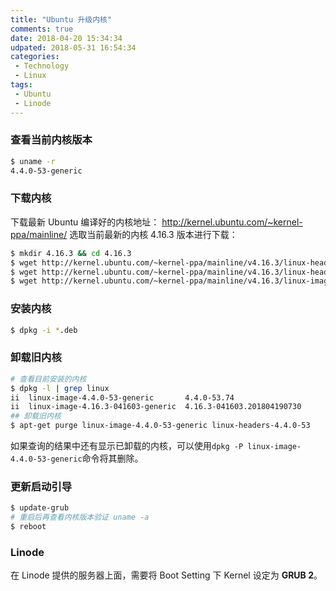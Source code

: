 ```yaml
---
title: "Ubuntu 升级内核"
comments: true
date: 2018-04-20 15:34:34
udpated: 2018-05-31 16:54:34
categories:
 - Technology
 - Linux
tags:
 - Ubuntu
 - Linode
---
```


### 查看当前内核版本
```sh
$ uname -r
4.4.0-53-generic
```

### 下载内核
下载最新 Ubuntu 编译好的内核地址： http://kernel.ubuntu.com/~kernel-ppa/mainline/
选取当前最新的内核 4.16.3 版本进行下载：
```sh
$ mkdir 4.16.3 && cd 4.16.3
$ wget http://kernel.ubuntu.com/~kernel-ppa/mainline/v4.16.3/linux-headers-4.16.3-041603_4.16.3-041603.201804190730_all.deb
$ wget http://kernel.ubuntu.com/~kernel-ppa/mainline/v4.16.3/linux-headers-4.16.3-041603-generic_4.16.3-041603.201804190730_amd64.deb
$ wget http://kernel.ubuntu.com/~kernel-ppa/mainline/v4.16.3/linux-image-4.16.3-041603-generic_4.16.3-041603.201804190730_amd64.deb
```

### 安装内核
```sh
$ dpkg -i *.deb
```

### 卸载旧内核
```sh
# 查看目前安装的内核
$ dpkg -l | grep linux
ii  linux-image-4.4.0-53-generic       4.4.0-53.74                        amd64        Linux kernel image for version 4.4.0 on 64 bit x86 SMP
ii  linux-image-4.16.3-041603-generic  4.16.3-041603.201804190730         amd64        Linux kernel image for version 4.16.3 on 64 bit x86 SMP
## 卸载旧内核
$ apt-get purge linux-image-4.4.0-53-generic linux-headers-4.4.0-53
```

如果查询的结果中还有显示已卸载的内核，可以使用`dpkg -P linux-image-4.4.0-53-generic`命令将其删除。

### 更新启动引导
```sh
$ update-grub
# 重启后再查看内核版本验证 uname -a
$ reboot
```
<!--more-->

### Linode
在 Linode 提供的服务器上面，需要将 Boot Setting 下 Kernel 设定为 **GRUB 2**。
